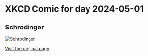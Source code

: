 
# XKCD Comic for day 2024-05-01

## Schrodinger

![Schrodinger](https://imgs.xkcd.com/comics/schrodinger.jpg "There was no alt-text until you moused over")

[Visit the original page](https://xkcd.com/45/)
